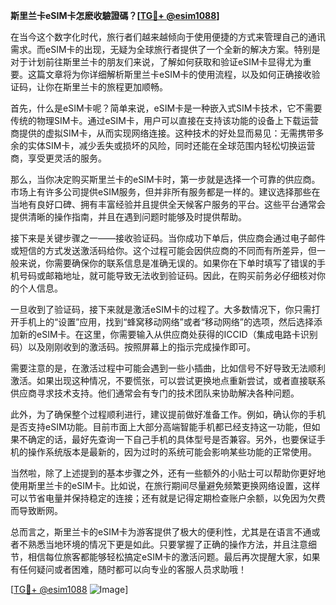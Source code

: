 **斯里兰卡eSIM卡怎麽收驗證碼？[[TG💪+ @esim1088](https://t.me/s/esim1088)]**

在当今这个数字化时代，旅行者们越来越倾向于使用便捷的方式来管理自己的通讯需求。而eSIM卡的出现，无疑为全球旅行者提供了一个全新的解决方案。特别是对于计划前往斯里兰卡的朋友们来说，了解如何获取和验证eSIM卡显得尤为重要。这篇文章将为你详细解析斯里兰卡eSIM卡的使用流程，以及如何正确接收验证码，让你在斯里兰卡的旅程更加顺畅。

首先，什么是eSIM卡呢？简单来说，eSIM卡是一种嵌入式SIM卡技术，它不需要传统的物理SIM卡。通过eSIM卡，用户可以直接在支持该功能的设备上下载运营商提供的虚拟SIM卡，从而实现网络连接。这种技术的好处显而易见：无需携带多余的实体SIM卡，减少丢失或损坏的风险，同时还能在全球范围内轻松切换运营商，享受更灵活的服务。

那么，当你决定购买斯里兰卡的eSIM卡时，第一步就是选择一个可靠的供应商。市场上有许多公司提供eSIM服务，但并非所有服务都是一样的。建议选择那些在当地有良好口碑、拥有丰富经验并且提供全天候客户服务的平台。这些平台通常会提供清晰的操作指南，并且在遇到问题时能够及时提供帮助。

接下来是关键步骤之一——接收验证码。当你成功下单后，供应商会通过电子邮件或短信的方式发送激活码给你。这个过程可能会因供应商的不同而有所差异，但一般来说，你需要确保你的联系信息是准确无误的。如果你在下单时填写了错误的手机号码或邮箱地址，就可能导致无法收到验证码。因此，在购买前务必仔细核对你的个人信息。

一旦收到了验证码，接下来就是激活eSIM卡的过程了。大多数情况下，你只需打开手机上的“设置”应用，找到“蜂窝移动网络”或者“移动网络”的选项，然后选择添加新的eSIM卡。在这里，你需要输入从供应商处获得的ICCID（集成电路卡识别码）以及刚刚收到的激活码。按照屏幕上的指示完成操作即可。

需要注意的是，在激活过程中可能会遇到一些小插曲，比如信号不好导致无法顺利激活。如果出现这种情况，不要慌张，可以尝试更换地点重新尝试，或者直接联系供应商寻求技术支持。他们通常会有专门的技术团队来协助解决各种问题。

此外，为了确保整个过程顺利进行，建议提前做好准备工作。例如，确认你的手机是否支持eSIM功能。目前市面上大部分高端智能手机都已经支持这一功能，但如果不确定的话，最好先查询一下自己手机的具体型号是否兼容。另外，也要保证手机的操作系统版本是最新的，因为过时的系统可能会影响某些功能的正常使用。

当然啦，除了上述提到的基本步骤之外，还有一些额外的小贴士可以帮助你更好地使用斯里兰卡的eSIM卡。比如说，在旅行期间尽量避免频繁更换网络设置，这样可以节省电量并保持稳定的连接；还有就是记得定期检查账户余额，以免因为欠费而导致断网。

总而言之，斯里兰卡的eSIM卡为游客提供了极大的便利性，尤其是在语言不通或者不熟悉当地环境的情况下更是如此。只要掌握了正确的操作方法，并且注意细节，相信每位旅客都能够轻松搞定eSIM卡的激活问题。最后再次提醒大家，如果有任何疑问或者困难，随时都可以向专业的客服人员求助哦！

[[TG💪+ @esim1088](https://t.me/s/esim1088) ![Image](https://i.postimg.cc/4NQfJmqS/Snipaste-2025-05-13-00-14-12.png)]